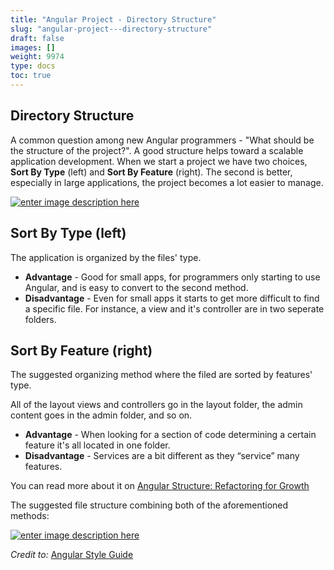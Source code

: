 ```yaml
---
title: "Angular Project - Directory Structure"
slug: "angular-project---directory-structure"
draft: false
images: []
weight: 9974
type: docs
toc: true
---
```


## Directory Structure
A common question among new Angular programmers - "What should be the structure of the project?". A good structure helps toward a scalable application development. When we start a project we have two choices, **Sort By Type** (left) and **Sort By Feature** (right). The second is better, especially in large applications, the project becomes a lot easier to manage.

[![enter image description here][1]][1]

## **Sort By Type** (left) ##

The application is organized by the files' type.

 - **Advantage** - Good for small apps, for programmers only starting to use Angular, and is easy to convert to the second method. 
- **Disadvantage** - Even for small apps it starts to get more difficult to find a specific file. For instance, a view and it's controller are in two seperate folders.

## **Sort By Feature** (right) ##

The suggested organizing method where the filed are sorted by features' type.

All of the layout views and controllers go in the layout folder, the admin content goes in the admin folder, and so on.

- **Advantage** -  When looking for a section of code determining a certain feature it's all located in one folder.
- **Disadvantage** - Services are a bit different as they “service” many features.

You can read more about it on [Angular Structure: Refactoring for Growth][2]


The suggested file structure combining both of the aforementioned methods:

[![enter image description here][3]][3]

*Credit to:* [Angular Style Guide][4]


  [1]: http://i.stack.imgur.com/TTloJ.jpg
  [2]: https://johnpapa.net/angular-growth-structure/
  [3]: http://i.stack.imgur.com/nxXRu.png
  [4]: https://github.com/mgechev/angularjs-style-guide#directory-structure


